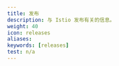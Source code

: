 ```yaml
---
title: 发布
description: 与 Istio 发布有关的信息。
weight: 40
icon: releases
aliases:
keywords: [releases]
test: n/a
---
```

